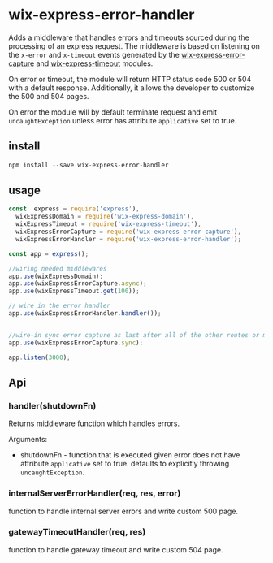 # wix-express-error-handler

Adds a middleware that handles errors and timeouts sourced during the processing of an express request. The middleware is based on listening
on the ```x-error``` and ```x-timeout``` events generated by the [wix-express-error-capture](../wix-express-error-capture) and
[wix-express-timeout](../wix-express-timeout) modules.

On error or timeout, the module will return HTTP status code 500 or 504 with a default response. Additionally, it allows
 the developer to customize the 500 and 504 pages.

On error the module will by default terminate request and emit `uncaughtException` unless error has attribute `applicative` set to true.

## install

```js
npm install --save wix-express-error-handler
```

## usage

```js
const  express = require('express'),
  wixExpressDomain = require('wix-express-domain'),
  wixExpressTimeout = require('wix-express-timeout'),
  wixExpressErrorCapture = require('wix-express-error-capture'),
  wixExpressErrorHandler = require('wix-express-error-handler');

const app = express();

//wiring needed middlewares
app.use(wixExpressDomain);
app.use(wixExpressErrorCapture.async);
app.use(wixExpressTimeout.get(100));

// wire in the error handler
app.use(wixExpressErrorHandler.handler());


//wire-in sync error capture as last after all of the other routes or middlewares
app.use(wixExpressErrorCapture.sync);

app.listen(3000);
```
## Api

### handler(shutdownFn)
Returns middleware function which handles errors.

Arguments:
 - shutdownFn - function that is executed given error does not have attribute `applicative` set to true. defaults to explicitly throwing `uncaughtException`.

### internalServerErrorHandler(req, res, error)
function to handle internal server errors and write custom 500 page.

### gatewayTimeoutHandler(req, res)
function to handle gateway timeout and write custom 504 page.